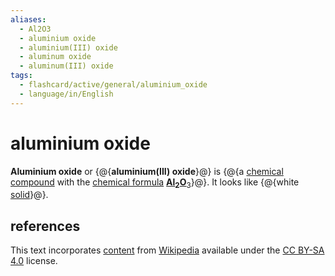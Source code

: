 ```yaml
---
aliases:
  - Al2O3
  - aluminium oxide
  - aluminium(III) oxide
  - aluminum oxide
  - aluminum(III) oxide
tags:
  - flashcard/active/general/aluminium_oxide
  - language/in/English
---
```


# aluminium oxide

__Aluminium oxide__ or {@{__aluminium(III) oxide__}@} is {@{a [chemical compound](chemical%20compound.md) with the [chemical formula](chemical%20formula.md) __[Al](aluminium.md)<sub>2</sub>[O](oxygen.md)__<sub>3</sub>}@}. It looks like {@{white [solid](solid.md)}@}. <!--SR:!2026-07-25,874,330!2027-03-05,1035,330!2025-04-06,554,310-->

## references

This text incorporates [content](https://en.wikipedia.org/wiki/aluminium_oxide) from [Wikipedia](Wikipedia.md) available under the [CC BY-SA 4.0](https://creativecommons.org/licenses/by-sa/4.0/) license.
